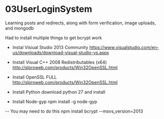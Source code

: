 # 03UserLoginSystem
Learning posts and redirects, along with form verification, image uploads, and mongodb

Had to install multiple things to get bcrypt work


- Instal Visiual Studio 2013 Community
https://www.visualstudio.com/en-us/downloads/download-visual-studio-vs.aspx

- Install Visual C++ 2008 Redistributables (x64)
http://slproweb.com/products/Win32OpenSSL.html

- Install OpenSSL FULL
http://slproweb.com/products/Win32OpenSSL.html

- Install Python
download python 27 and install

- Install Node-gyp
npm install -g node-gyp


-- You may need to do this
npm install bcrypt --msvs_version=2013
